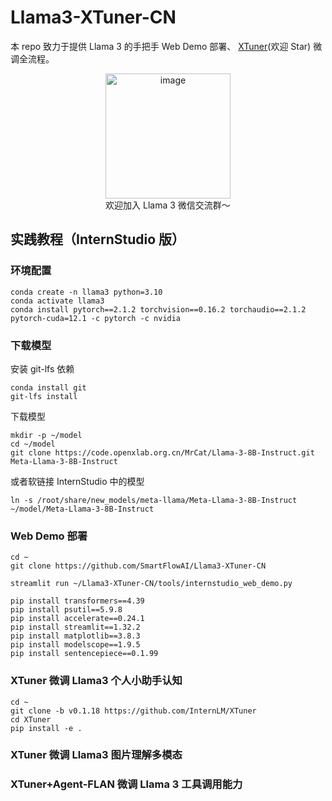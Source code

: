# Llama3-XTuner-CN


本 repo 致力于提供 Llama 3 的手把手 Web Demo 部署、 [XTuner](https://github.com/InternLM/XTuner)(欢迎 Star) 微调全流程。


<div align="center">
  <img src="https://github.com/SmartFlowAI/X-Llama3/assets/25839884/b2a9d3f1-3463-44aa-af77-7e1caa541aed" alt="image" width="200" height="200">
</div>

<div align="center">
欢迎加入 Llama 3 微信交流群～
</div>

## 实践教程（InternStudio 版）

### 环境配置

```shell
conda create -n llama3 python=3.10
conda activate llama3
conda install pytorch==2.1.2 torchvision==0.16.2 torchaudio==2.1.2 pytorch-cuda=12.1 -c pytorch -c nvidia
```

### 下载模型


安装 git-lfs 依赖

```shell
conda install git
git-lfs install
```
下载模型
```shell
mkdir -p ~/model
cd ~/model
git clone https://code.openxlab.org.cn/MrCat/Llama-3-8B-Instruct.git Meta-Llama-3-8B-Instruct
```
或者软链接 InternStudio 中的模型

```shell
ln -s /root/share/new_models/meta-llama/Meta-Llama-3-8B-Instruct ~/model/Meta-Llama-3-8B-Instruct
```

### Web Demo 部署

```shell
cd ~
git clone https://github.com/SmartFlowAI/Llama3-XTuner-CN
```

```shell
streamlit run ~/Llama3-XTuner-CN/tools/internstudio_web_demo.py
```

```shell
pip install transformers==4.39
pip install psutil==5.9.8
pip install accelerate==0.24.1
pip install streamlit==1.32.2 
pip install matplotlib==3.8.3 
pip install modelscope==1.9.5
pip install sentencepiece==0.1.99
```



### XTuner 微调 Llama3 个人小助手认知

```shell
cd ~
git clone -b v0.1.18 https://github.com/InternLM/XTuner
cd XTuner
pip install -e .
```

### XTuner 微调 Llama3 图片理解多模态


### XTuner+Agent-FLAN 微调 Llama 3 工具调用能力
